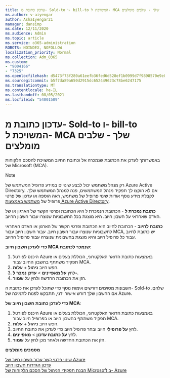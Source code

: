 ```yaml
---
title: עדכון כתובת מ- Sold-to ו- bill-to המשויכת ל- MCA שלך - שלבים מומלצים
ms.author: v-aiyengar
author: AshaIyengar21
manager: dansimp
ms.date: 12/11/2020
ms.audience: Admin
ms.topic: article
ms.service: o365-administration
ROBOTS: NOINDEX, NOFOLLOW
localization_priority: Normal
ms.collection: Adm_O365
ms.custom:
- "9004166"
- "7325"
ms.openlocfilehash: d5473f73f280a61eefb36fed6d528ef1b0999d7f9898570e9e8eb24105a1cfa6
ms.sourcegitcommit: b5f7da89a650d2915dc652449623c78be6247175
ms.translationtype: MT
ms.contentlocale: he-IL
ms.lasthandoff: 08/05/2021
ms.locfileid: "54001509"
---
```

# <a name="update-sold-to-and-bill-to-address-associated-to-your-mca---recommended-steps"></a>עדכון כתובת מ- Sold-to ו- bill-to המשויכת ל- MCA שלך - שלבים מומלצים

באפשרותך לעדכן את הכתובת שנמכרה אל וכתובת החיוב המשויכת להסכם הלקוחות של Microsoft (MCA). 

> [!NOTE]
> רק מנהל משתמש יכול לבצע שינויים במידע פרופיל המשתמש של Azure Active Directory. אם לא הוקצו לך תפקיד מנהל המשתמשים, פנה למנהל המשתמש שלך. לקבלת מידע נוסף אודות שינוי פרופיל של משתמש, ראה הוספה או עדכון של פרטי פרופיל של [משתמש באמצעות Azure Active Directory](https://docs.microsoft.com/azure/active-directory/fundamentals/active-directory-users-profile-azure-portal).

**כתובת נמכרת ל** - הכתובת הנמכרת ל היא הכתובת ופרטי הקשר של הארגון או של האדם שאחראי על חשבון חיוב. היא מוצגת בכל החשבוניות שנוצרו עבור חשבון החיוב.

**כתובת לחיוב** - הכתובת לחיוב היא הכתובת ופרטי הקשר של הארגון או האדם האחראי לחשבוניות שנוצרו עבור חשבון חיוב. עבור חשבון חיוב עבור MCA, יש כתובת לחיוב עבור כל פרופיל חיוב והיא מוצגת בחשבונית שנוצרה עבור פרופיל החיוב.

**כדי לעדכן חשבון חיוב MCA שנמכר לכתובת**:

1. היכנס לפורטל Azure באמצעות כתובת הדואר האלקטרוני, הכוללת בעלים או תפקיד משתתף בחשבון החיוב עבור MCA.
1. חפש חיוב **ניהול**  +  **עלות**.
1. לחץ **על מאפיינים**  >  **עדכן נמכר ל-**.
1. הזן את הכתובת החדשה ולחץ על **שמור**.

חשבונות מסוימים דורשים אימות נוסף כדי שתוכל לעדכן את כתובת ה- Sold-to שלהם. אם החשבון שלך דורש אישור ידני, תתבקש לפנות לתמיכה של Azure.

**כדי לעדכן כתובת חשבון חיוב של MCA**: 

1. היכנס לפורטל Azure באמצעות כתובת הדואר האלקטרוני, הכוללת בעלים או תפקיד משתתף בחשבון חיוב או בפרופיל חיוב עבור MCA.
1. חפש חיוב **ניהול**  +  **עלות**.
1. לחץ **על פרופילי** חיוב ובחר פרופיל חיוב כדי לעדכן את כתובת החיוב.
1. לחץ **על כתובת עדכון**  >  **מאפיינים**.
1. הזן את הכתובת החדשה ולאחר מכן לחץ על **שמור**.

**מסמכים מומלצים**

[שינוי פרטי קשר עבור חשבון חיוב של Azure](https://docs.microsoft.com/azure/cost-management-billing/manage/change-azure-account-profile)   
[עדכון הגדרות חשבון חיוב](https://docs.microsoft.com/microsoft-store/update-microsoft-store-for-business-account-settings)  
[הבנת תפקידי הניהול של הסכם הלקוחות של Microsoft ב- Azure](https://docs.microsoft.com/azure/cost-management-billing/manage/understand-mca-roles)